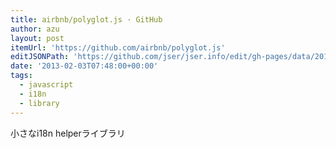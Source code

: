 ```yaml
---
title: airbnb/polyglot.js · GitHub
author: azu
layout: post
itemUrl: 'https://github.com/airbnb/polyglot.js'
editJSONPath: 'https://github.com/jser/jser.info/edit/gh-pages/data/2013/02/index.json'
date: '2013-02-03T07:48:00+00:00'
tags:
  - javascript
  - i18n
  - library
---
```

小さなi18n helperライブラリ
